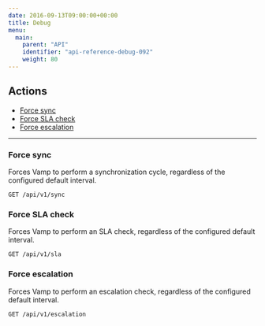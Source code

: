 ```yaml
---
date: 2016-09-13T09:00:00+00:00
title: Debug
menu:
  main:
    parent: "API"
    identifier: "api-reference-debug-092"
    weight: 80
---
```


## Actions
 
 * [Force sync](/documentation/api/v0.9.2/api-debug/#force-sync)
 * [Force SLA check](/documentation/api/v0.9.2/api-debug/#force-sla-check)
 * [Force escalation](/documentation/api/v0.9.2/api-debug/#force-escalation) 

-------------------

### Force sync

Forces Vamp to perform a synchronization cycle, regardless of the configured default interval.

	GET /api/v1/sync
	
### Force SLA check	

Forces Vamp to perform an SLA check, regardless of the configured default interval.

	GET /api/v1/sla

### Force escalation	

Forces Vamp to perform an escalation check, regardless of the configured default interval.

	GET /api/v1/escalation